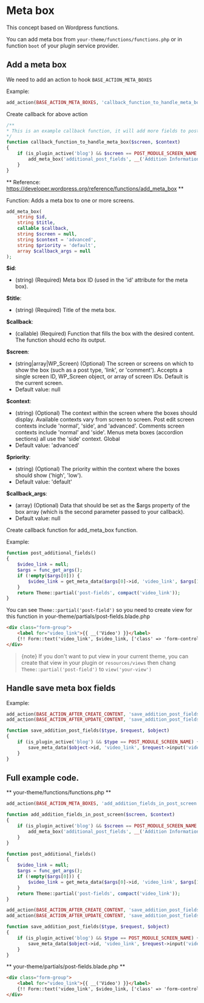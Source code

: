 # Meta box

This concept based on Wordpress functions.

You can add meta box from `your-theme/functions/functions.php` or in function `boot` of your plugin service provider.

## Add a meta box

We need to add an action to hook `BASE_ACTION_META_BOXES`

Example:

```php
add_action(BASE_ACTION_META_BOXES, 'callback_function_to_handle_meta_box', 120, 3);
```

Create callback for above action

```php
/**
* This is an example callback function, it will add more fields to post create/edit screen.
*/
function callback_function_to_handle_meta_box($screen, $context)
{
    if (is_plugin_active('blog') && $screen == POST_MODULE_SCREEN_NAME && $context == 'advanced') {
        add_meta_box('additional_post_fields', __('Addition Information'), 'post_additional_fields', $screen, $context, 'default');
    }
}
```

** Reference: https://developer.wordpress.org/reference/functions/add_meta_box **

Function: Adds a meta box to one or more screens.

```php
add_meta_box(
    string $id, 
    string $title, 
    callable $callback, 
    string $screen = null, 
    string $context = 'advanced', 
    string $priority = 'default', 
    array $callback_args = null
);
```

**$id**:
- (string) (Required) Meta box ID (used in the 'id' attribute for the meta box).

**$title**:
- (string) (Required) Title of the meta box.

**$callback**:
- (callable) (Required) Function that fills the box with the desired content. The function should echo its output.

**$screen**:
- (string|array|WP_Screen) (Optional) The screen or screens on which to show the box (such as a post type, 'link', or 'comment'). Accepts a single screen ID, WP_Screen object, or array of screen IDs. Default is the current screen.
- Default value: null

**$context**:
- (string) (Optional) The context within the screen where the boxes should display. Available contexts vary from screen to screen. Post edit screen contexts include 'normal', 'side', and 'advanced'. Comments screen contexts include 'normal' and 'side'. Menus meta boxes (accordion sections) all use the 'side' context. Global
- Default value: 'advanced'

**$priority**:
- (string) (Optional) The priority within the context where the boxes should show ('high', 'low').
- Default value: 'default'

**$callback_args**:
- (array) (Optional) Data that should be set as the $args property of the box array (which is the second parameter passed to your callback).
- Default value: null

Create callback function for add_meta_box function.

Example: 

```php
function post_additional_fields()
{
    $video_link = null;
    $args = func_get_args();
    if (!empty($args[0])) {
        $video_link = get_meta_data($args[0]->id, 'video_link', $args[1], true);
    }
    return Theme::partial('post-fields', compact('video_link'));
}
```

You can see `Theme::partial('post-field')` so you need to create view for this function in your-theme/partials/post-fields.blade.php

```html
<div class="form-group">
    <label for="video_link">{{ __('Video') }}</label>
    {!! Form::text('video_link', $video_link, ['class' => 'form-control', 'id' => 'video_link']) !!}
</div>
```

> {note} If you don't want to put view in your current theme, you can create that view in your plugin or `resources/views` then chang `Theme::partial('post-field')` to `view('your-view')`
    
## Handle save meta box fields

Example:

```php
add_action(BASE_ACTION_AFTER_CREATE_CONTENT, 'save_addition_post_fields', 230, 3);
add_action(BASE_ACTION_AFTER_UPDATE_CONTENT, 'save_addition_post_fields', 231, 3);

function save_addition_post_fields($type, $request, $object)
{
    if (is_plugin_active('blog') && $type == POST_MODULE_SCREEN_NAME) {
        save_meta_data($object->id, 'video_link', $request->input('video_link'), $type);
    }
}
```

## Full example code.

** your-theme/functions/functions.php **

```php
add_action(BASE_ACTION_META_BOXES, 'add_addition_fields_in_post_screen', 24, 3);

function add_addition_fields_in_post_screen($screen, $context)
{
    if (is_plugin_active('blog') && $screen == POST_MODULE_SCREEN_NAME && $context == 'advanced') {
        add_meta_box('additional_post_fields', __('Addition Information'), 'post_additional_fields', $screen, $context, 'default');
    }
}

function post_additional_fields()
{
    $video_link = null;
    $args = func_get_args();
    if (!empty($args[0])) {
        $video_link = get_meta_data($args[0]->id, 'video_link', $args[1], true);
    }
    return Theme::partial('post-fields', compact('video_link'));
}

add_action(BASE_ACTION_AFTER_CREATE_CONTENT, 'save_addition_post_fields', 230, 3);
add_action(BASE_ACTION_AFTER_UPDATE_CONTENT, 'save_addition_post_fields', 231, 3);

function save_addition_post_fields($type, $request, $object)
{
    if (is_plugin_active('blog') && $type == POST_MODULE_SCREEN_NAME) {
        save_meta_data($object->id, 'video_link', $request->input('video_link'), $type);
    }
}
```

** your-theme/partials/post-fields.blade.php **

```html
<div class="form-group">
    <label for="video_link">{{ __('Video') }}</label>
    {!! Form::text('video_link', $video_link, ['class' => 'form-control', 'id' => 'video_link']) !!}
</div>
```